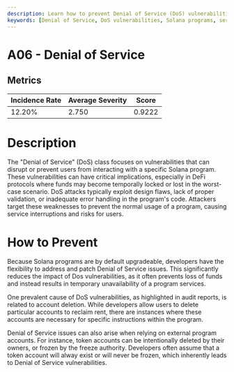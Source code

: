 ```yaml
---
description: Learn how to prevent Denial of Service (DoS) vulnerabilities in your Solana programs.
keywords: [Denial of Service, DoS vulnerabilities, Solana programs, service interruptions, risk prevention, design flaws, proper validation, error handling, code security, Solana vulnerability]
---
```


# A06 - Denial of Service

## Metrics

<div class="centered_table metric_table">

| Incidence Rate | Average Severity      | Score      |
|----------------|-----------------------|------------|
|     12.20%     |         2.750         |   0.9222   |

</div>

# Description

The "Denial of Service" (DoS) class focuses on vulnerabilities that can disrupt or prevent users from interacting with a specific Solana program. These vulnerabilities can have critical implications, especially in DeFi protocols where funds may become temporally locked or lost in the worst-case scenario. DoS attacks typically exploit design flaws, lack of proper validation, or inadequate error handling in the program's code. Attackers target these weaknesses to prevent the normal usage of a program, causing service interruptions and risks for users.

# How to Prevent

Because Solana programs are by default upgradeable, developers have the flexibility to address and patch Denial of Service issues. This significantly reduces the impact of Dos vulnerabilities, as it often prevents loss of funds and instead results in temporary unavailability of a program services.

One prevalent cause of DoS vulnerabilities, as highlighted in audit reports, is related to account deletion. While developers allow users to delete particular accounts to reclaim rent, there are instances where these accounts are necessary for specific instructions within the program.

Denial of Service issues can also arise when relying on external program accounts. For instance, token accounts can be intentionally deleted by their owners, or frozen by the freeze authority. Developers often assume that a token account will alway exist or will never be frozen, which inherently leads to Denial of Service vulnerabilities.
